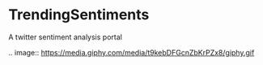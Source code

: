 # TrendingSentiments
A twitter sentiment analysis portal

.. image:: https://media.giphy.com/media/t9kebDFGcnZbKrPZx8/giphy.gif
